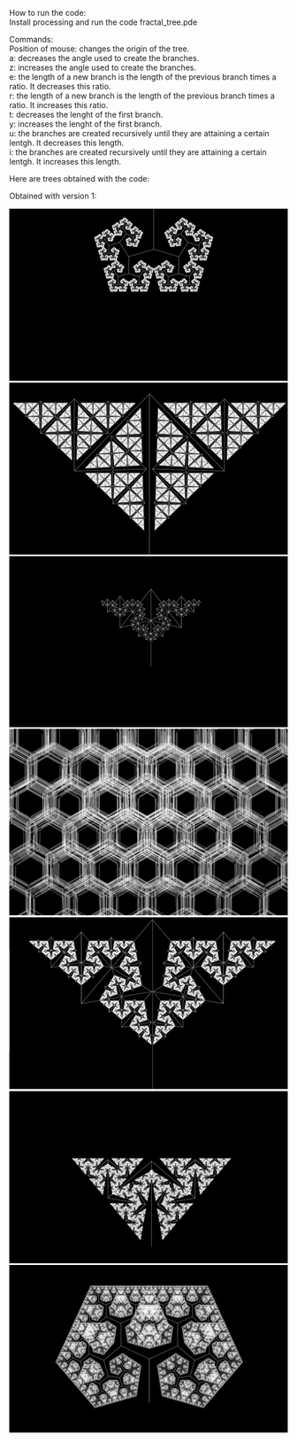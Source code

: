 How to run the code:  
Install processing and run the code fractal_tree.pde

Commands:  
Position of mouse: changes the origin of the tree.  
a: decreases the angle used to create the branches.  
z: increases the angle used to create the branches.  
e: the length of a new branch is the length of the previous branch times a ratio. It decreases this ratio.  
r: the length of a new branch is the length of the previous branch times a ratio. It increases this ratio.  
t: decreases the lenght of the first branch.  
y: increases the lenght of the first branch.  
u: the branches are created recursively until they are attaining a certain lentgh. It decreases this length.  
i: the branches are created recursively until they are attaining a certain lentgh. It increases this length.  


Here are trees obtained with the code:  

Obtained with version 1:  

![IMAGE!](pictures/v1image1.png)
![IMAGE!](pictures/v1image2.png)
![IMAGE!](pictures/v1image3.png)
![IMAGE!](pictures/v1image4.png)
![IMAGE!](pictures/v1image5.png)
![IMAGE!](pictures/v1image6.png)
![IMAGE!](pictures/v1image7.png)
